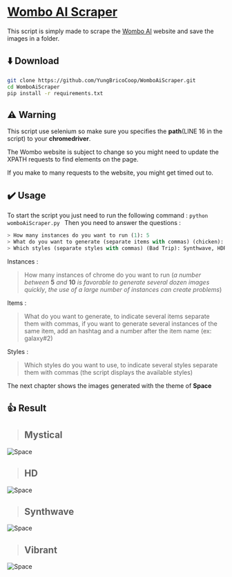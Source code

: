 # [Wombo AI Scraper](https://app.wombo.art/)

This script is simply made to scrape the [Wombo AI](https://app.wombo.art/) website and save the images in a folder.


## ⬇️ Download

```bash
git clone https://github.com/YungBricoCoop/WomboAiScraper.git
cd WomboAiScraper
pip install -r requirements.txt
```
## ⚠️ Warning

This script use selenium so make sure you specifies the **path**(LINE 16 in the script) to your **chromedriver**.

The Wombo website is subject to change so you might need to update the XPATH requests to find elements on the page.

If you make to many requests to the website, you might get timed out to.

## ✔️ Usage

To start the script you just need to run the following command : <code>python womboAiScraper.py </code>
Then you need to answer the questions : 
```python
> How many instances do you want to run (1): 5
> What do you want to generate (separate items with commas) (chicken): space, stars, galaxy#2
> Which styles (separate styles with commas) (Bad Trip): Synthwave, HDR
```

Instances : 
> How many instances of chrome do you want to run (*a number between* **5** *and* **10** *is favorable to generate several dozen images quickly*, *the use of a large number of instances can create problems*)

Items : 
> What do you want to generate, to indicate several items separate them with commas, if you want to generate several instances of the same item, add an hashtag and a number after the item name (ex: galaxy#2)

Styles :
> Which styles do you want to use, to indicate several styles separate them with commas (the script displays the available styles)


The next chapter shows the images generated with the theme of **Space**

## 👍 Result

>## Mystical 

![Space](./Space/0SpaceMystical.png)
>## HD 

![Space](./Space/0SpaceHD.png)
>## Synthwave 

![Space](./Space/0SpaceSynthwave.png)
>## Vibrant 

![Space](./Space/0SpaceVibrant.png)
